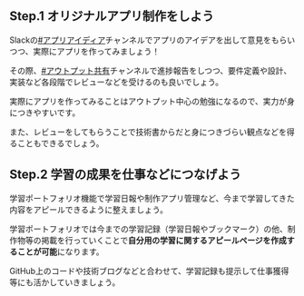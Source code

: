 ## Step.1 オリジナルアプリ制作をしよう
Slackの[#アプリアイディア](https://techcommit.slack.com/archives/CJEACFC72)チャンネルでアプリのアイデアを出して意見をもらいつつ、実際にアプリを作ってみましょう！

その際、[#アウトプット共有](https://techcommit.slack.com/archives/CJ6LHQH6K)チャンネルで進捗報告をしつつ、要件定義や設計、実装など各段階でレビューなどを受けるのも良いでしょう。

実際にアプリを作ってみることはアウトプット中心の勉強になるので、実力が身につきやすいです。

また、レビューをしてもらうことで技術書からだと身につきづらい観点などを得ることもできるでしょう。

## Step.2 学習の成果を仕事などにつなげよう
学習ポートフォリオ機能で学習日報や制作アプリ管理など、今まで学習してきた内容をアピールできるように整えましょう。

学習ポートフォリオでは今までの学習記録（学習日報やブックマーク）の他、制作物等の掲載を行っていくことで**自分用の学習に関するアピールページを作成することが可能**になります。

GitHub上のコードや技術ブログなどと合わせて、学習記録も提示して仕事獲得等にも活かしていきましょう。
